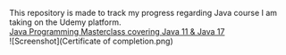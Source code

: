 This repository is made to track my progress regarding Java course I am taking on the Udemy platform.<br>
[Java Programming Masterclass covering Java 11 & Java 17](https://www.udemy.com/course/java-the-complete-java-developer-course/)
<br>
![Screenshot](Certificate of completion.png)
<br/>